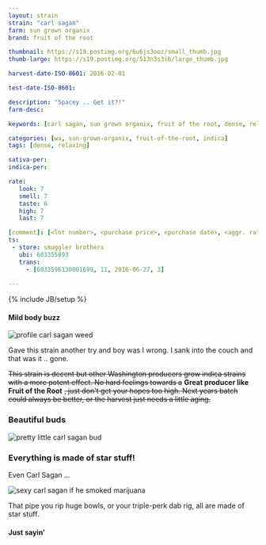 ```yaml
---
layout: strain
strain: "carl sagan"
farm: sun grown organix
brand: fruit of the root

thumbnail: https://s19.postimg.org/6u6js3ooz/small_thumb.jpg
thumb-large: https://s19.postimg.org/513n3s3ib/large_thumb.jpg

harvest-date-ISO-8601: 2016-02-01

test-date-ISO-8601: 

description: "Spacey .. Get it?!"
farm-desc: 

keywords: [carl sagan, sun grown organix, fruit of the root, dense, relaxing, indica]

categories: [wa, sun-grown-organix, fruit-of-the-root, indica]
tags: [dense, relaxing]

sativa-per: 
indica-per: 

rate:
   look: 7
   smell: 7
   taste: 6
   high: 7
   last: 7

[comment]: [<lot number>, <purchase price>, <purchase date>, <aggr. rating (of 5)>]
ts: 
 - store: smuggler brothers
   ubi: 603355893
   trans: 
     - [6033596130001699, 11, 2016-06-27, 3]
            
---
```

{% include JB/setup %}

#### Mild body buzz

![profile carl sagan weed](https://s19.postimg.org/r6wxlk88z/carl_sagan_profile.jpg)

Gave this strain another try and boy was I wrong. I sank into the couch and that was it .. gone. 

~~This strain is decent but other Washington producers grow indica strains with a more potent effect.
No hard feelings towards a~~ **Great producer like Fruit of the Root** ~~, just don't get your hopes too high.
Next years batch could always be better, or the harvest just needs a little aging.~~

### Beautiful buds

![pretty little carl sagan bud](https://s19.postimg.org/mz25ct6tf/carl_sagan_close_up.jpg)

### Everything is made of star stuff!

Even Carl Sagan ...

![sexy carl sagan if he smoked marijuana](https://s19.postimg.org/b3kglr6pv/carlsagansexy.jpg)

That pipe you rip huge bowls, or your triple-perk dab rig, all are made of star stuff.

#### Just sayin'